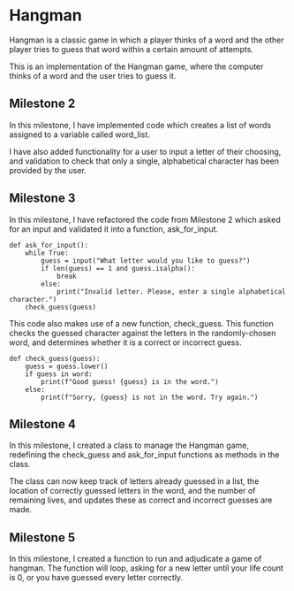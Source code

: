 # Hangman
Hangman is a classic game in which a player thinks of a word and the other player tries to guess that word within a certain amount of attempts.

This is an implementation of the Hangman game, where the computer thinks of a word and the user tries to guess it. 

## Milestone 2
In this milestone, I have implemented code which creates a list of words assigned to a variable called word_list. 

I have also added functionality for a user to input a letter of their choosing, and validation to check that only a single, alphabetical character has been provided by the user. 

## Milestone 3
In this milestone, I have refactored the code from Milestone 2 which asked for an input and validated it into a function, ask_for_input. 

```
def ask_for_input():
    while True:
        guess = input("What letter would you like to guess?")
        if len(guess) == 1 and guess.isalpha():
            break
        else:
            print("Invalid letter. Please, enter a single alphabetical character.")
    check_guess(guess)
```

This code also makes use of a new function, check_guess. This function checks the guessed character against the letters in the randomly-chosen word, and determines whether it is a correct or incorrect guess. 

``` 
def check_guess(guess):
    guess = guess.lower()
    if guess in word:
        print(f"Good guess! {guess} is in the word.")
    else:
        print(f"Sorry, {guess} is not in the word. Try again.")
```
## Milestone 4
In this milestone, I created a class to manage the Hangman game, redefining the check_guess and ask_for_input functions as methods in the class.

The class can now keep track of letters already guessed in a list, the location of correctly guessed letters in the word, and the number of remaining lives, and updates these as correct and incorrect guesses are made. 

## Milestone 5
In this milestone, I created a function to run and adjudicate a game of hangman. The function will loop, asking for a new letter until your life count is 0, or you have guessed every letter correctly. 

